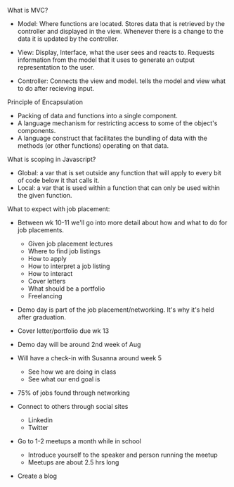 What is MVC?

* Model: Where functions are located. Stores data that is retrieved by the controller and displayed in the view. Whenever there is a change to the data it is updated by the controller.

* View: Display, Interface, what the user sees and reacts to. Requests information from the model that it uses to generate an output representation to the user.

* Controller: Connects the view and model. tells the model and view what to do after recieving input.


Principle of Encapsulation

* Packing of data and functions into a single component.
* A language mechanism for restricting access to some of the object's components.
* A language construct that facilitates the bundling of data with the methods (or other functions) operating on that data.



What is scoping in Javascript?

* Global: a var that is set outside any function that will apply to every bit of code below it that calls it.
* Local: a var that is used within a function that can only be used within the given function.


What to expect with job placement:

* Between wk 10-11 we'll go into more detail about how and what to do for job placements.
  * Given job placement lectures
  * Where to find job listings
  * How to apply
  * How to interpret a job listing
  * How to interact 
  * Cover letters
  * What should be a portfolio
  * Freelancing

* Demo day is part of the job placement/networking. It's why it's held after graduation.
* Cover letter/portfolio due wk 13
* Demo day will be around 2nd week of Aug
* Will have a check-in with Susanna around week 5
  * See how we are doing in class
  * See what our end goal is

* 75% of jobs found through networking
* Connect to others through social sites
  * Linkedin
  * Twitter

* Go to 1-2 meetups a month while in school
  * Introduce yourself to the speaker and person running the meetup
  * Meetups are about 2.5 hrs long

* Create a blog
